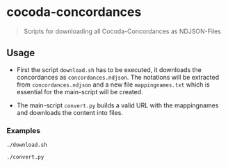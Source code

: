 # cocoda-concordances
> Scripts for downloading all Cocoda-Concordances as NDJSON-Files

## Usage
* First the script `download.sh` has to be executed, it downloads the concordances as `concordances.ndjson`. The notations will be extracted from `concordances.ndjson` and a new file `mappingnames.txt` which is essential for the main-script will be created.

* The main-script `convert.py` builds a valid URL with the mappingnames and downloads the content into files.

### Examples 
~~~
./download.sh

./convert.py
~~~